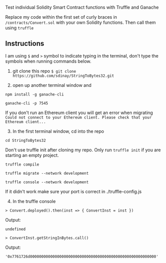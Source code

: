 Test individual Solidity Smart Contract functions with Truffle and Ganache

Replace my code within the first set of curly braces in `/contracts/Convert.sol` with your own Solidity functions. Then call them using `truffle`

## Instructions
I am using `$` and `>` symbol to indicate typing in the terminal, don't type the symbols when running commands below.


1. git clone this repo
`$ git clone https://github.com/sdinay/StringToBytes32.git`

2. open up another terminal window and

`npm install -g ganache-cli`

`ganache-cli -p 7545`

If you don't run an Ethereum client you will get an error when migrating
`Could not connect to your Ethereum client. Please check that your Ethereum client...`

3. In the first terminal window, cd into the repo

`cd StringToBytes32`

Don't use truffle init after cloning my repo. Only run `truffle init` if you are starting an empty project.

`truffle compile`

`truffle migrate --network development`

`truffle console --network development`

If it didn't work make sure your port is correct in ./truffle-config.js

4. In the truffle console

`> Convert.deployed().then(inst => { ConvertInst = inst })`

Output:

`undefined`

`> ConvertInst.getStringInBytes.call()`

Output:

`'0x7761726d00000000000000000000000000000000000000000000000000000000'`
